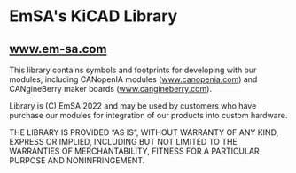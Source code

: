 # EmSA's KiCAD Library
## www.em-sa.com

This library contains symbols and footprints for developing with our modules, including CANopenIA modules (www.canopenia.com) and CANgineBerry maker boards (www.cangineberry.com).

Library is (C) EmSA 2022 and may be used by customers who have purchase our modules for integration of our products into custom hardware.

THE LIBRARY IS PROVIDED “AS IS”, WITHOUT WARRANTY OF ANY KIND, EXPRESS OR IMPLIED, INCLUDING BUT NOT LIMITED TO THE WARRANTIES OF MERCHANTABILITY, FITNESS FOR A PARTICULAR PURPOSE AND NONINFRINGEMENT.
